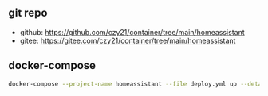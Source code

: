 ## git repo
  - github: https://github.com/czy21/container/tree/main/homeassistant
  - gitee: https://gitee.com/czy21/container/tree/main/homeassistant
## docker-compose
```bash
docker-compose --project-name homeassistant --file deploy.yml up --detach --remove-orphans
```